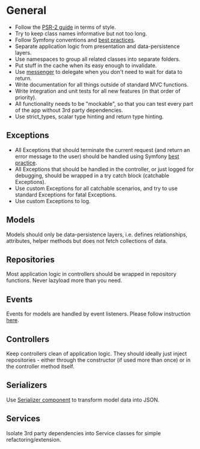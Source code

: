 # General
* Follow the [PSR-2 guide](https://www.php-fig.org/psr/psr-2/) in terms of style.
* Try to keep class names informative but not too long.
* Follow Symfony conventions and [best practices](https://symfony.com/doc/current/best_practices/index.html).
* Separate application logic from presentation and data-persistence layers.
* Use namespaces to group all related classes into separate folders.
* Put stuff in the cache when its easy enough to invalidate.
* Use [messenger](https://symfony.com/doc/current/components/messenger.html) to delegate when you don't need to wait for data to return.
* Write documentation for all things outside of standard MVC functions.
* Write integration and unit tests for all new features (in that order of priority).
* All functionality needs to be "mockable", so that you can test every part of the app without 3rd party dependencies.
* Use strict_types, scalar type hinting and return type hinting.

## Exceptions
* All Exceptions that should terminate the current request (and return an error message to the user) should be handled
using Symfony [best practice](https://symfony.com/doc/current/controller/error_pages.html#use-kernel-exception-event).
* All Exceptions that should be handled in the controller, or just logged for debugging, should be wrapped in a
try catch block (catchable Exceptions).
* Use custom Exceptions for all catchable scenarios, and try to use standard Exceptions for fatal Exceptions.
* Use custom Exceptions to log.

## Models
Models should only be data-persistence layers, i.e. defines relationships, attributes, helper methods
but does not fetch collections of data.

## Repositories
Most application logic in controllers should be wrapped in repository functions.
Never lazyload more than you need.

## Events
Events for models are handled by event listeners. Please follow instruction [here](https://symfony.com/doc/current/event_dispatcher.html).

## Controllers
Keep controllers clean of application logic. They should ideally just inject repositories - either through
the constructor (if used more than once) or in the controller method itself.

## Serializers
Use [Serializer component](https://symfony.com/doc/current/components/serializer.html) to transform model data into JSON.

## Services
Isolate 3rd party dependencies into Service classes for simple refactoring/extension.
